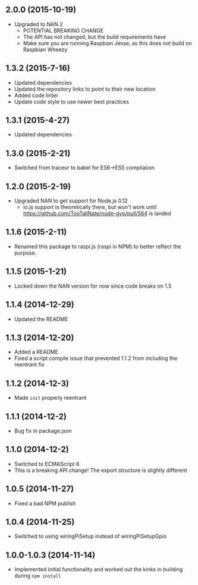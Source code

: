 ## 2.0.0 (2015-10-19)

- Upgraded to NAN 2
  - POTENTIAL BREAKING CHANGE
  - The API has not changed, but the build requirements have
  - Make sure you are running Raspbian Jesse, as this does not build on Raspbian Wheezy

## 1.3.2 (2015-7-16)

- Updated dependencies
- Updated the repository links to point to their new location
- Added code linter
- Update code style to use newer best practices

## 1.3.1 (2015-4-27)

- Updated dependencies

## 1.3.0 (2015-2-21)

- Switched from traceur to babel for ES6->ES5 compilation

## 1.2.0 (2015-2-19)

- Upgraded NAN to get support for Node.js 0.12
  - io.js support is theoretically there, but won't work until https://github.com/TooTallNate/node-gyp/pull/564 is landed

## 1.1.6 (2015-2-11)

- Renamed this package to raspi.js (raspi in NPM) to better reflect the purpose.

## 1.1.5 (2015-1-21)

- Locked down the NAN version for now since code breaks on 1.5

## 1.1.4 (2014-12-29)

- Updated the README

## 1.1.3 (2014-12-20)

- Added a README
- Fixed a script compile issue that prevented 1.1.2 from including the reentrant fix

## 1.1.2 (2014-12-3)

- Made ```init``` properly reentrant

## 1.1.1 (2014-12-2)

- Bug fix in package.json

## 1.1.0 (2014-12-2)

- Switched to ECMAScript 6
- This is a breaking API change! The export structure is slightly different

## 1.0.5 (2014-11-27)

- Fixed a bad NPM publish

## 1.0.4 (2014-11-25)

- Switched to using wiringPiSetup instead of wiringPiSetupGpio

## 1.0.0-1.0.3 (2014-11-14)

- Implemented initial functionality and worked out the kinks in building during ```npm install```
